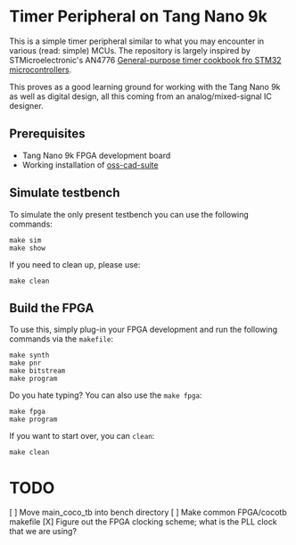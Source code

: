 # Timer Peripheral on Tang Nano 9k
This is a simple timer peripheral similar to what you may encounter in various (read: simple) MCUs. The repository is largely inspired by STMicroelectronic's AN4776 [General-purpose timer cookbook fro STM32 microcontrollers](https://www.google.com/url?sa=t&source=web&rct=j&opi=89978449&url=https://www.st.com/resource/en/application_note/an4776-generalpurpose-timer-cookbook-for-stm32-microcontrollers-stmicroelectronics.pdf&ved=2ahUKEwi2mpGzkKKHAxU-FRAIHYWdCW0QFnoECBEQAQ&usg=AOvVaw2O5qIAXRo2sjo6grPN4_LH).

This proves as a good learning ground for working with the Tang Nano 9k as well as digital design, all this coming from an analog/mixed-signal IC designer.


## Prerequisites
- Tang Nano 9k FPGA development board
- Working installation of [oss-cad-suite](https://github.com/YosysHQ/oss-cad-suite-build)

## Simulate testbench
To simulate the only present testbench you can use the following commands:
```
make sim
make show
```

If you need to clean up, please use:
```
make clean
```


## Build the FPGA
To use this, simply plug-in your FPGA development and run the following commands via the `makefile`:
```
make synth
make pnr
make bitstream
make program
```

Do you hate typing? You can also use the `make fpga`:
```
make fpga
make program
```

If you want to start over, you can `clean`:
```
make clean
```

# TODO
[ ] Move main_coco_tb into bench directory
[ ] Make common FPGA/cocotb makefile
[X] Figure out the FPGA clocking scheme; what is the PLL clock that we are using?
